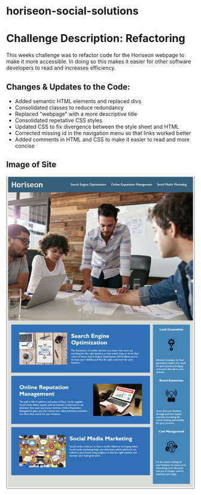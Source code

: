 # horiseon-social-solutions

# Challenge Description: Refactoring 

This weeks challenge was to refactor code for the Horiseon webpage to make it more accessible. In doing so this makes it easier for other software developers to read and increases efficiency. 

## Changes & Updates to the Code: 

* Added semantic HTML elements and replaced divs
* Consolidated classes to reduce redundancy 
* Replaced "webpage" with a more descriptive title
* Consolidated repetative CSS styles
* Updated CSS to fix divergence between the style sheet and HTML
* Corrected missing id in the navigation menu so that links worked better
* Added comments in HTML and CSS to make it easier to read and more concise

## Image of Site 
![Alt text](assets/images/Horiseon-screenshot.png "Horiseon")
